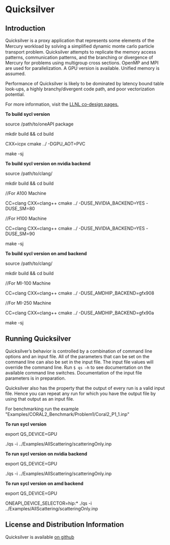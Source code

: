Quicksilver
===========

Introduction
------------

Quicksilver is a proxy application that represents some elements of
the Mercury workload by solving a simpliﬁed dynamic monte carlo
particle transport problem.  Quicksilver attempts to replicate the
memory access patterns, communication patterns, and the branching or
divergence of Mercury for problems using multigroup cross sections.
OpenMP and MPI are used for parallelization.  A GPU version is
available.  Unified memory is assumed.

Performance of Quicksilver is likely to be dominated by latency bound
table look-ups, a highly branchy/divergent code path, and poor
vectorization potential.

For more information, visit the
[LLNL co-design pages.](https://codesign.llnl.gov/quicksilver.php)

**To build sycl version**

source /path/to/oneAPI package

mkdir build && cd build

CXX=icpx cmake ../ -DGPU_AOT=PVC

make -sj

**To build sycl version on nvidia backend**

source /path/to/clang/

mkdir build && cd build

//For A100 Machine

CC=clang CXX=clang++ cmake ../ -DUSE_NVIDIA_BACKEND=YES -DUSE_SM=80

//For H100 Machine

CC=clang CXX=clang++ cmake ../ -DUSE_NVIDIA_BACKEND=YES -DUSE_SM=90

make -sj

**To build sycl version on amd backend**

source /path/to/clang/

mkdir build && cd build

//For MI-100 Machine

CC=clang CXX=clang++ cmake ../ -DUSE_AMDHIP_BACKEND=gfx908

//For MI-250 Machine

CC=clang CXX=clang++ cmake ../ -DUSE_AMDHIP_BACKEND=gfx90a

make -sj

Running Quicksilver
-------------------

Quicksilver’s behavior is controlled by a combination of command line
options and an input file.  All of the parameters that can be set on
the command line can also be set in the input file.  The input file
values will override the command line.  Run `$ qs –h` to see
documentation on the available command line switches.  Documentation
of the input file parameters is in preparation.

Quicksilver also has the property that the output of every run is a
valid input file.  Hence you can repeat any run for which you have the
output file by using that output as an input file.

For benchmarking run the example "Examples/CORAL2_Benchmark/Problem1/Coral2_P1_1.inp"

**To run sycl version**

export QS_DEVICE=GPU

./qs -i ../Examples/AllScattering/scatteringOnly.inp

**To run sycl version on nvidia backend**

export QS_DEVICE=GPU

./qs -i ../Examples/AllScattering/scatteringOnly.inp

**To run sycl version on amd backend**

export QS_DEVICE=GPU

ONEAPI_DEVICE_SELECTOR=hip:* ./qs -i ../Examples/AllScattering/scatteringOnly.inp

License and Distribution Information
------------------------------------

Quicksilver is available [on github](https://github.com/LLNL/Quicksilver)